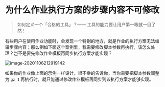 # 为什么作业执行方案的步骤内容不可修改

> 如何定义一个「合格的工具」？—— 工具的能力要让用户第一眼就一目了然！

有些用户在使用作业功能时，会发现一个特别的地方，就是作业的执行方案无法编辑步骤内容；那么例如下面这个案例里，我需要修改脚本参数再执行，该怎么处理？岂不是要先修改作业模板再同步执行方案才能实现？

![image-20201106212919142](media/image-20201106212919142.png)

如果你的作业像上面的示例一样设计，很不幸的告诉你，当你需要把脚本参数调整为 `gz 1` 再执行时，就只能通过修改作业模板再同步到该执行方案才能够实现。